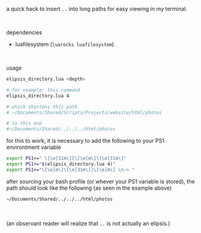 a quick hack to insert `..` into long paths for easy viewing in my terminal.

<br>

dependencies

- luafilesystem (`luarocks luafilesystem`)

<br>

usage

```bash
elipsis_directory.lua <depth>

# for example: this command
elipsis_directory.lua 4

# which shortens this path
# ~/Documents/Shared/Scripts/Projects/website/html/photos

# to this one
#~/Documents/Shared/../../../html/photos

```

for this to work, it is necessary to add the following to your PS1 environtment variable

```bash
export PS1+=" \[\e[31m\][\[\e[m\]\[\e[31m\]"
export PS1+="$(elipsis_directory.lua 4)"
export PS1+="\[\e[m\]\[\e[31m\]]\[\e[m\] \n-> "

```

after sourcing your bash profile (or whever your PS1 variable is stored), the path should look like the following (as seen in the example above)

```
~/Documents/Shared/../../../html/photos
```

<br><br>
(an observant reader will realize that `..` is not actually an elipsis.)

